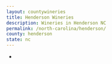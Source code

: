 ```yaml
---
layout: countywineries
title: Henderson Wineries
description: Wineries in Henderson NC
permalink: /north-carolina/henderson/
county: henderson
state: nc
---
```

-
